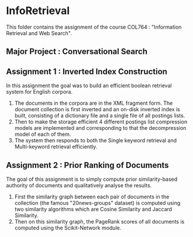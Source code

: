 # InfoRetrieval
This folder contains the assignment of the course COL764 : "Information Retrieval and Web Search".

## Major Project :  Conversational Search

## Assignment 1  :  Inverted Index Construction
In this assignment the goal was to build an efficient boolean retrieval system for English corpora.<br />
1) The documents in the corpora are in the XML fragment form. The document collection is first inverted and an on-disk inverted index is built, consisting of a dictionary file and a single file of all postings lists.<br />
2) Then to make the storage efficient 4 different postings list compression models are implemented and corresponding to that the decompression model of each of them.<br />
3) The system then responds to both the Single keyword retrieval and Multi-keyword retrieval efficiently.<br />

## Assignment 2  :  Prior Ranking of Documents
The goal of this assignment is to simply compute prior similarity-based authority of documents and qualitatively analyse the results. 
1) First the similarity graph between each pair of documents in the collection (the famous "20news-groups" dataset) is computed using two similarity algorithms which are Cosine Similarity and Jaccard Similarity.
2) Then on this similarity graph, the PageRank scores of all documents is computed using the Scikit-Network module.
